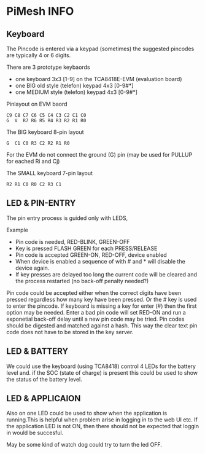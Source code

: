 # PiMesh INFO

## Keyboard

The Pincode is entered via a keypad (sometimes) the suggested
pincodes are typically 4 or 6 digits.

There are 3 prototype keybaords

- one keyboard 3x3 [1-9] on the TCA8418E-EVM (evaluation board)
- one BIG old style (telefon) keypad 4x3  [0-9#\*]
- one MEDIUM style (telefon) keypad 4x3  [0-9#\*]

Pinlayout on EVM baord

    C9 C8 C7 C6 C5 C4 C3 C2 C1 C0
    G  V  R7 R6 R5 R4 R3 R2 R1 R0

The BIG keyboard 8-pin layout

    G  C1 C0 R3 C2 R2 R1 R0

For the EVM do not connect the ground (G) pin
(may be used for PULLUP for eached Ri and  Cj)

The SMALL keyboard 7-pin layout

    R2 R1 C0 R0 C2 R3 C1

## LED & PIN-ENTRY

The pin entry process is guided only with LEDS,

Example

- Pin code is needed, RED-BLINK, GREEN-OFF
- Key is pressed FLASH GREEN for each PRESS/RELEASE
- Pin code is accepted GREEN-ON, RED-OFF, device enabled
- When device is enabled a sequence of with # and * will
disable the device again.
- If key presses are delayed too long the current code
will be cleared and the process restarted (no back-off penalty needed?)

Pin code could be accepted either when the correct digits
have been pressed regardless how many key have been pressed.
Or the # key is used to enter the pincode. If keyboard is
missing a key for enter (#) then the first option may be
needed.
Enter a bad pin code will set RED-ON and run a exponetial back-off
delay until a new pin code may be tried.
Pin codes should be digested and matched against a hash.
This way the clear text pin code does not have to be stored in the 
key server.

## LED & BATTERY 

We could use the keyboard (using TCA8418) control 
4 LEDs for the battery level and.
if the SOC (state of charge) is present this could be used
to show the status of the battery level.

## LED & APPLICAION

Also on one LED could be used to show when the application is
running.This is helpful when problem arise in logging in
to the web UI etc. If the application LED is not ON, then there
should not be expected that loggin in would be succesful.

May be some kind of watch dog could try to turn the led OFF.



